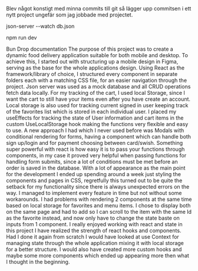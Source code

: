 Blev något konstigt med minna commits till git så lägger upp commitsen i ett nytt project ungefär som jag jobbade med projectet.

json-server --watch db.json

npm run dev

Bun Drop documentation
The purpose of this project was to create a dynamic food delivery application suitable for
both mobile and desktop.
To achieve this, I started out with structuring up a mobile design in Figma, serving as the
base for the whole applications design. Using React as the framework/library of choice, I
structured every component in separate folders each with a matching CSS file, for an easier
navigation through the project. Json server was used as a mock database and all CRUD
operations fetch data locally.
For my tracking of the cart, I used local Storage, since I want the cart to still have your items
even after you have create an account. Local storage is also used for tracking current signed
in user keeping track of the favorites list which is stored in each individual user. I placed my
useEffects for tracking the state of User information and cart items in the custom
UseLocalStorage hook making the functions very flexible and easy to use.
A new approach I had which I never used before was Modals with conditional rendering for
forms, having a component which can handle both sign up/login and for payment choosing
between card/swish. Something super powerful with react is how easy it is to pass your
functions through components, in my case it proved very helpful when passing functions for
handling form submits, since a lot of conditions must be met before an order is saved in the
database.
With a lot of appearance as the main point for the development I ended up spending around
a week just styling the components and pages in CSS, regretfully this turned out to be quite
the setback for my functionality since there is always unexpected errors on the way. I
managed to implement every feature in time but not without some workarounds.
I had problems with rendering 2 components at the same time based on local storage for
favorites and menu items. I chose to display both on the same page and had to add so I can
scroll to the item with the same Id as the favorite instead, and now only have to change the
state baste on inputs from 1 component.
I really enjoyed working with react and state in this project I have realized the strength of
react hooks and components.
Had I done it again from scratch I would have looked at use Context for managing state
through the whole application mixing it with local storage for a better structure. I would also
have created more custom hooks and maybe some more components which ended up
appearing more then what I thought in the beginning.
